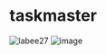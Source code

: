 # taskmaster



![labee27](https://user-images.githubusercontent.com/97823170/165593298-a526de1f-c13f-4f4d-ae2f-cba052deb4b0.png)
![image](https://user-images.githubusercontent.com/97823170/165593988-2ba64b12-4eaf-4767-b266-31694a7cf17c.png)


